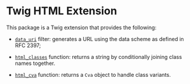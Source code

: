 Twig HTML Extension
===================

This package is a Twig extension that provides the following:

 * [`data_uri`][1] filter: generates a URL using the data scheme as defined in
   RFC 2397;

 * [`html_classes`][2] function: returns a string by conditionally joining class
   names together.

 * [`html_cva`][3] function: returns a `Cva` object to handle class variants.

[1]: https://twig.symfony.com/data_uri
[2]: https://twig.symfony.com/html_classes
[3]: https://twig.symfony.com/html_cva
